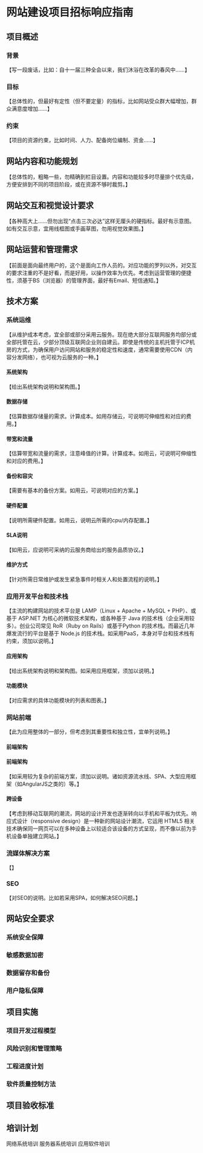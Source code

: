 # 网站建设项目招标响应指南


## 项目概述

### 背景
【写一段废话，比如：自十一届三种全会以来，我们沐浴在改革的春风中……】
### 目标
【总体性的，但最好有定性（但不要定量）的指标，比如网站受众群大幅增加，群众满意度增加……】
### 约束
【项目的资源约束，比如时间、人力、配备岗位编制、资金……】

## 网站内容和功能规划
【总体性的，粗略一些，勿精确到栏目设置。内容和功能较多时尽量排个优先级，方便安排到不同的项目阶段，或在资源不够时裁剪。】

## 网站交互和视觉设计要求
【各种高大上……但勿出现“点击三次必达”这样无厘头的硬指标。最好有示意图。如有交互示意，宜用线框图或手画草图，勿用视觉效果图。】

## 网站运营和管理需求
【前面是面向最终用户的，这个是面向工作人员的。对应功能的罗列以外，对交互的要求注重的不是好看，而是好用，以操作效率为优先。考虑到运营管理的便捷性，须基于BS（浏览器）的管理界面，最好有Email、短信通知。】

## 技术方案

### 系统运维
【从维护成本考虑，宜全部或部分采用云服务。现在绝大部分互联网服务均部分或全部托管在云，少部分顶级互联网企业则自建云。即使是传统的主机托管于ICP机房的方式，为确保用户访问网站和服务的稳定性和速度，通常需要使用CDN（内容分发网络），也可视为云服务的一种。】

#### 系统架构
【给出系统架构说明和架构图。】
#### 数据存储
【估算数据存储量的需求。计算成本。如用存储云，可说明可伸缩性和对应的费用。】
#### 带宽和流量
【估算带宽和流量的需求，注意峰值的计算。计算成本。如用云，可说明可伸缩性和对应的费用。】
#### 备份和容灾
【需要有基本的备份方案。如用云，可说明对应的方案。】
#### 硬件配置
【说明所需硬件配置。如用云，说明云所需的cpu/内存配置。】
#### SLA说明
【如用云，应说明可采纳的云服务商给出的服务品质协议。】
#### 维护方式
【针对所需日常维护或发生紧急事件时相关人和处置流程的说明。】
    
### 应用开发平台和技术栈

【主流的构建网站的技术平台是 LAMP（Linux + Apache + MySQL + PHP）、或基于 ASP.NET 为核心的微软技术架构，或各种基于 Java 的技术栈（企业采用较多）。创业公司常见 RoR（Ruby on Rails）或基于Python 的技术栈。而最近几年爆发流行的平台是基于 Node.js 的技术栈。如采用PaaS，本身对平台和技术栈有约束，须加以说明。】

#### 应用架构
【给出系统架构说明和架构图。如采用应用框架，须加以说明。】

#### 功能模块
【对应需求的具体功能模块的列表和图表。】

### 网站前端

【此为应用整体的一部分，但考虑到其重要性和独立性，宜单列说明。】

#### 前端架构

#### 前端架构
【如采用较为复杂的前端方案，须加以说明。诸如资源流水线、SPA、大型应用框架（如AngularJS之类的）等。】

#### 跨设备
【考虑到移动互联网的潮流，网站的设计开发也逐渐转向以手机和平板为优先。响应式设计（responsive design）是一种新的网站设计潮流，它运用 HTML5 相关技术确保同一网页可以在多种设备上以较适合该设备的方式呈现，而不像以前为手机设备单独建立网站。】

### 流媒体解决方案
【】

### SEO
【对SEO的说明。比如若采用SPA，如何解决SEO问题。】

## 网站安全要求

### 系统安全保障


### 敏感数据加密

### 数据留存和备份

### 用户隐私保障


## 项目实施

### 项目开发过程模型
### 风险识别和管理策略
### 工程进度计划
### 软件质量控制方法


## 项目验收标准

## 培训计划

网络系统培训
服务器系统培训
应用软件培训
